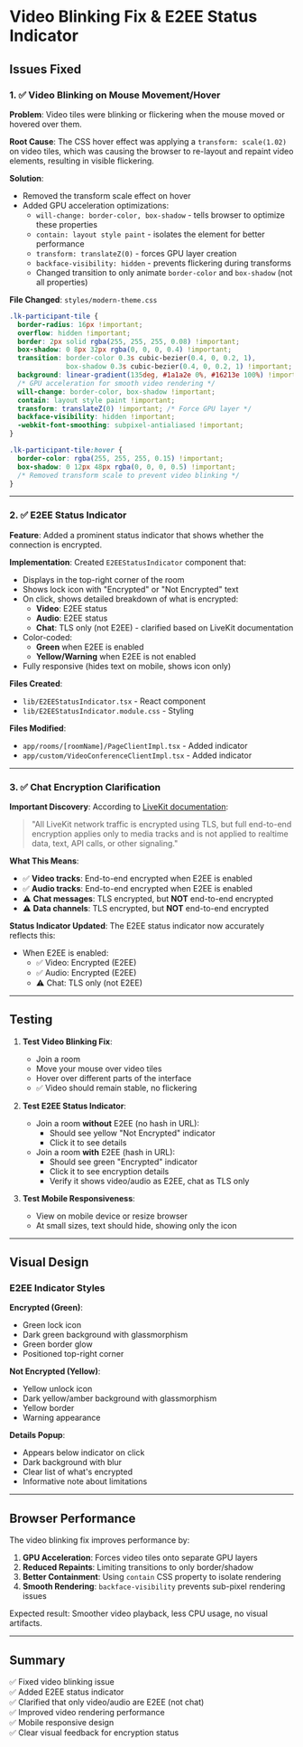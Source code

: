 # Video Blinking Fix & E2EE Status Indicator

## Issues Fixed

### 1. ✅ Video Blinking on Mouse Movement/Hover

**Problem**: Video tiles were blinking or flickering when the mouse moved or hovered over them.

**Root Cause**: The CSS hover effect was applying a `transform: scale(1.02)` on video tiles, which was causing the browser to re-layout and repaint video elements, resulting in visible flickering.

**Solution**: 
- Removed the transform scale effect on hover
- Added GPU acceleration optimizations:
  - `will-change: border-color, box-shadow` - tells browser to optimize these properties
  - `contain: layout style paint` - isolates the element for better performance
  - `transform: translateZ(0)` - forces GPU layer creation
  - `backface-visibility: hidden` - prevents flickering during transforms
  - Changed transition to only animate `border-color` and `box-shadow` (not all properties)

**File Changed**: `styles/modern-theme.css`

```css
.lk-participant-tile {
  border-radius: 16px !important;
  overflow: hidden !important;
  border: 2px solid rgba(255, 255, 255, 0.08) !important;
  box-shadow: 0 8px 32px rgba(0, 0, 0, 0.4) !important;
  transition: border-color 0.3s cubic-bezier(0.4, 0, 0.2, 1), 
              box-shadow 0.3s cubic-bezier(0.4, 0, 0.2, 1) !important;
  background: linear-gradient(135deg, #1a1a2e 0%, #16213e 100%) !important;
  /* GPU acceleration for smooth video rendering */
  will-change: border-color, box-shadow !important;
  contain: layout style paint !important;
  transform: translateZ(0) !important; /* Force GPU layer */
  backface-visibility: hidden !important;
  -webkit-font-smoothing: subpixel-antialiased !important;
}

.lk-participant-tile:hover {
  border-color: rgba(255, 255, 255, 0.15) !important;
  box-shadow: 0 12px 48px rgba(0, 0, 0, 0.5) !important;
  /* Removed transform scale to prevent video blinking */
}
```

---

### 2. ✅ E2EE Status Indicator

**Feature**: Added a prominent status indicator that shows whether the connection is encrypted.

**Implementation**: Created `E2EEStatusIndicator` component that:
- Displays in the top-right corner of the room
- Shows lock icon with "Encrypted" or "Not Encrypted" text
- On click, shows detailed breakdown of what is encrypted:
  - **Video**: E2EE status
  - **Audio**: E2EE status
  - **Chat**: TLS only (not E2EE) - clarified based on LiveKit documentation
- Color-coded:
  - **Green** when E2EE is enabled
  - **Yellow/Warning** when E2EE is not enabled
- Fully responsive (hides text on mobile, shows icon only)

**Files Created**:
- `lib/E2EEStatusIndicator.tsx` - React component
- `lib/E2EEStatusIndicator.module.css` - Styling

**Files Modified**:
- `app/rooms/[roomName]/PageClientImpl.tsx` - Added indicator
- `app/custom/VideoConferenceClientImpl.tsx` - Added indicator

---

### 3. ✅ Chat Encryption Clarification

**Important Discovery**: According to [LiveKit documentation](https://docs.livekit.io/home/client/tracks/encryption/#limitations):

> "All LiveKit network traffic is encrypted using TLS, but full end-to-end encryption applies only to media tracks and is not applied to realtime data, text, API calls, or other signaling."

**What This Means**:
- ✅ **Video tracks**: End-to-end encrypted when E2EE is enabled
- ✅ **Audio tracks**: End-to-end encrypted when E2EE is enabled
- ⚠️ **Chat messages**: TLS encrypted, but **NOT** end-to-end encrypted
- ⚠️ **Data channels**: TLS encrypted, but **NOT** end-to-end encrypted

**Status Indicator Updated**: The E2EE status indicator now accurately reflects this:
- When E2EE is enabled:
  - ✅ Video: Encrypted (E2EE)
  - ✅ Audio: Encrypted (E2EE)
  - ⚠️ Chat: TLS only (not E2EE)

---

## Testing

1. **Test Video Blinking Fix**:
   - Join a room
   - Move your mouse over video tiles
   - Hover over different parts of the interface
   - ✅ Video should remain stable, no flickering

2. **Test E2EE Status Indicator**:
   - Join a room **without** E2EE (no hash in URL):
     - Should see yellow "Not Encrypted" indicator
     - Click it to see details
   - Join a room **with** E2EE (hash in URL):
     - Should see green "Encrypted" indicator
     - Click it to see encryption details
     - Verify it shows video/audio as E2EE, chat as TLS only

3. **Test Mobile Responsiveness**:
   - View on mobile device or resize browser
   - At small sizes, text should hide, showing only the icon

---

## Visual Design

### E2EE Indicator Styles

**Encrypted (Green)**:
- Green lock icon
- Dark green background with glassmorphism
- Green border glow
- Positioned top-right corner

**Not Encrypted (Yellow)**:
- Yellow unlock icon
- Dark yellow/amber background with glassmorphism
- Yellow border
- Warning appearance

**Details Popup**:
- Appears below indicator on click
- Dark background with blur
- Clear list of what's encrypted
- Informative note about limitations

---

## Browser Performance

The video blinking fix improves performance by:
1. **GPU Acceleration**: Forces video tiles onto separate GPU layers
2. **Reduced Repaints**: Limiting transitions to only border/shadow
3. **Better Containment**: Using `contain` CSS property to isolate rendering
4. **Smooth Rendering**: `backface-visibility` prevents sub-pixel rendering issues

Expected result: Smoother video playback, less CPU usage, no visual artifacts.

---

## Summary

✅ Fixed video blinking issue  
✅ Added E2EE status indicator  
✅ Clarified that only video/audio are E2EE (not chat)  
✅ Improved video rendering performance  
✅ Mobile responsive design  
✅ Clear visual feedback for encryption status

